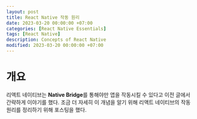 ```yaml
---
layout: post
title: React Native 작동 원리
date: 2023-03-20 00:00:00 +07:00
categories: [React Native Essentials]
tags: [React Native]
description: Concepts of React Native
modified: 2023-03-20 00:00:00 +07:00
---
```


# 개요

리액트 네이티브는 **Native Bridge**를 통해야만 앱을 작동시킬 수 있다고 이전 글에서 간략하게 이야기를 했다. 조금 더 자세히 이 개념을 알기 위해 리액트 네이티브의 작동 원리를 정리하기 위해 포스팅을 했다.
